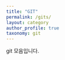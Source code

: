 ```yaml
---
title: "GIT"
permalink: /gits/
layout: category
author_profile: true
taxonomy: git
---
```


git 모음입니다.